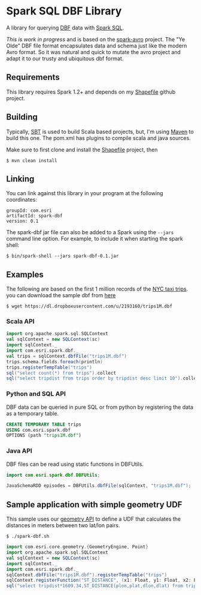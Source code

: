# Spark SQL DBF Library

A library for querying [DBF](http://www.digitalpreservation.gov/formats/fdd/fdd000325.shtml) data with [Spark SQL](http://spark.apache.org/docs/latest/sql-programming-guide.html).

*This is work in progress* and is based on the [spark-avro](https://github.com/databricks/spark-avro) project.
The "Ye Olde" DBF file format encapsulates data and schema just like the modern Avro format. So it was natural and
quick to mutate the avro project and adapt it to our trusty and ubiquitous dbf format.

## Requirements
This library requires Spark 1.2+ and depends on my [Shapefile](https://github.com/mraad/Shapefile) github project.

## Building
Typically, [SBT](http://www.scala-sbt.org/) is used to build Scala based projects, but, I'm using [Maven](http://maven.apache.org/) to build this one.
The pom.xml has plugins to compile scala and java sources.

Make sure to first clone and install the [Shapefile](https://github.com/mraad/Shapefile) project, then

```
$ mvn clean install
```

## Linking
You can link against this library in your program at the following coordinates:

```
groupId: com.esri
artifactId: spark-dbf
version: 0.1
```

The spark-dbf jar file can also be added to a Spark using the `--jars` command line option.
For example, to include it when starting the spark shell:

```
$ bin/spark-shell --jars spark-dbf-0.1.jar
```

## Examples

The following are based on the first 1 million records of the [NYC taxi trips](http://chriswhong.com/).
you can download the sample dbf from [here](https://dl.dropboxusercontent.com/u/2193160/trips1M.dbf)


```
$ wget https://dl.dropboxusercontent.com/u/2193160/trips1M.dbf
```

### Scala API

```scala
import org.apache.spark.sql.SQLContext
val sqlContext = new SQLContext(sc)
import sqlContext._
import com.esri.spark.dbf._
val trips = sqlContext.dbfFile("trips1M.dbf")
trips.schema.fields.foreach(println)
trips.registerTempTable("trips")
sql("select count(*) from trips").collect
sql("select tripdist from trips order by tripdist desc limit 10").collect

```

### Python and SQL API
DBF data can be queried in pure SQL or from python by registering the data as a temporary table.


```sql
CREATE TEMPORARY TABLE trips
USING com.esri.spark.dbf
OPTIONS (path "trips1M.dbf")
```

### Java API
DBF files can be read using static functions in DBFUtils.


```java
import com.esri.spark.dbf.DBFUtils;

JavaSchemaRDD episodes = DBFUtils.dbfFile(sqlContext, "trips1M.dbf");
```

## Sample application with simple geometry UDF

This sample uses our [geometry API](https://github.com/Esri/geometry-api-java) to define a UDF that calculates the
distances in meters between two lat/lon pairs.

```shell
$ ./spark-dbf.sh
```

```scala
import com.esri.core.geometry.{GeometryEngine, Point}
import org.apache.spark.sql.SQLContext
val sqlContext = new SQLContext(sc)
import sqlContext._
import com.esri.spark.dbf._
sqlContext.dbfFile("trips1M.dbf").registerTempTable("trips")
sqlContext.registerFunction("ST_DISTANCE", (x1: Float, y1: Float, x2: Float, y2: Float) => GeometryEngine.geodesicDistanceOnWGS84(new Point(x1, y1), new Point(x2, y2)))
sql("select tripdist*1609.34,ST_DISTANCE(plon,plat,dlon,dlat) from trips limit 20").foreach(println)
```
